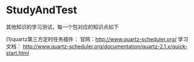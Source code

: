 # StudyAndTest
其他知识的学习测试，每一个包对应的知识点如下

(1)quartz第三方定时任务插件：
官网：http://www.quartz-scheduler.org/
学习文档：
http://www.quartz-scheduler.org/documentation/quartz-2.1.x/quick-start.html

